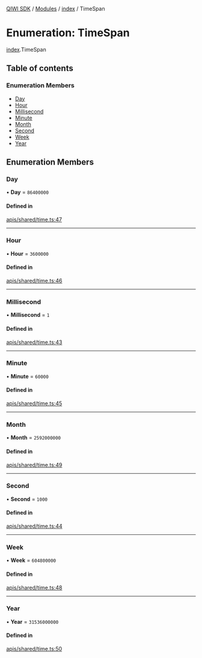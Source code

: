 [QIWI SDK](../README.md) / [Modules](../modules.md) / [index](../modules/index.md) / TimeSpan

# Enumeration: TimeSpan

[index](../modules/index.md).TimeSpan

## Table of contents

### Enumeration Members

- [Day](index.TimeSpan.md#day)
- [Hour](index.TimeSpan.md#hour)
- [Millisecond](index.TimeSpan.md#millisecond)
- [Minute](index.TimeSpan.md#minute)
- [Month](index.TimeSpan.md#month)
- [Second](index.TimeSpan.md#second)
- [Week](index.TimeSpan.md#week)
- [Year](index.TimeSpan.md#year)

## Enumeration Members

### Day

• **Day** = ``86400000``

#### Defined in

[apis/shared/time.ts:47](https://github.com/AlexXanderGrib/node-qiwi-sdk/blob/8cf62fb/src/apis/shared/time.ts#L47)

___

### Hour

• **Hour** = ``3600000``

#### Defined in

[apis/shared/time.ts:46](https://github.com/AlexXanderGrib/node-qiwi-sdk/blob/8cf62fb/src/apis/shared/time.ts#L46)

___

### Millisecond

• **Millisecond** = ``1``

#### Defined in

[apis/shared/time.ts:43](https://github.com/AlexXanderGrib/node-qiwi-sdk/blob/8cf62fb/src/apis/shared/time.ts#L43)

___

### Minute

• **Minute** = ``60000``

#### Defined in

[apis/shared/time.ts:45](https://github.com/AlexXanderGrib/node-qiwi-sdk/blob/8cf62fb/src/apis/shared/time.ts#L45)

___

### Month

• **Month** = ``2592000000``

#### Defined in

[apis/shared/time.ts:49](https://github.com/AlexXanderGrib/node-qiwi-sdk/blob/8cf62fb/src/apis/shared/time.ts#L49)

___

### Second

• **Second** = ``1000``

#### Defined in

[apis/shared/time.ts:44](https://github.com/AlexXanderGrib/node-qiwi-sdk/blob/8cf62fb/src/apis/shared/time.ts#L44)

___

### Week

• **Week** = ``604800000``

#### Defined in

[apis/shared/time.ts:48](https://github.com/AlexXanderGrib/node-qiwi-sdk/blob/8cf62fb/src/apis/shared/time.ts#L48)

___

### Year

• **Year** = ``31536000000``

#### Defined in

[apis/shared/time.ts:50](https://github.com/AlexXanderGrib/node-qiwi-sdk/blob/8cf62fb/src/apis/shared/time.ts#L50)
